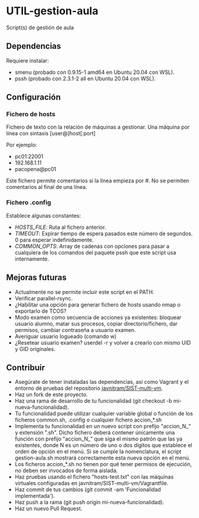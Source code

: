 # UTIL-gestion-aula
Script(s) de gestión de aula

## Dependencias
Requiere instalar:
* smenu (probado con 0.9.15-1 amd64 en Ubuntu 20.04 con WSL).
* pssh (probado con 2.3.1-2 all en Ubuntu 20.04 con WSL).

## Configuración
### Fichero de hosts
Fichero de texto con la relación de máquinas a gestionar. Una máquina por línea con sintaxis [user@]host[:port]

Por ejemplo:
* pc01:22001
* 192.168.1.11
* pacopena@pc01

Este fichero permite comentarios si la línea empieza por #. No se permiten comentarios al final de una línea.

### Fichero .config
Establece algunas constantes:
* *HOSTS_FILE*: Ruta al fichero anterior.
* *TIMEOUT*: Expirar tiempo de espera pasados este número de segundos. 0 para esperar indefinidamente.
* *COMMON_OPTS*: Array de cadenas con opciones para pasar a cualquiera de los comandos del paquete pssh que este script usa internamente.

## Mejoras futuras
* Actualmente no se permite incluir este script en el PATH.
* Verificar parallel-rsync.
* ¿Habilitar una opción para generar fichero de hosts usando nmap o exportarlo de TCOS?
* Modo examen como secuencia de acciones ya existentes: bloquear usuario alumno, matar sus procesos, copiar directorio/fichero, dar permisos, cambiar contraseña a usuario examen.
* Averiguar usuario logueado (comando w)
* ¿Resetear usuario examen? userdel -r y volver a crearlo con mismo UID y GID originales.

## Contribuir
* Asegúrate de tener instaladas las dependencias, así como Vagrant y el entorno de pruebas del repositorio [javnitram/SIST-multi-vm](https://github.com/javnitram/SIST-multi-vm).
* Haz un fork de este proyecto.
* Haz una rama de desarrollo de tu funcionalidad (git checkout -b mi-nueva-funcionalidad).
* Tu funcionalidad puede utilizar cualquier variable global o función de los ficheros common.sh, .config o cualquier fichero accion_\*.sh
* Implementa tu funcionalidad en un nuevo script con prefijo "accion_N_" y extensión ".sh". Dicho fichero deberá contener únicamente una función con prefijo "accion_N_" que siga el mismo patrón que las ya existentes, donde N es un número de uno o dos dígitos que establece el orden de opción en el menú. Si se cumple la nomenclatura, el script gestion-aula.sh mostrará correctamente esta nueva opción en el menú.
* Los ficheros accion_\*.sh no tienen por qué tener permisos de ejecución, no deben ser invocados de forma aislada.
* Haz pruebas usando el fichero "hosts-test.txt" con las máquinas virtuales configuradas en javnitram/SIST-multi-vm/Vagrantfile.
* Haz commit de tus cambios (git commit -am 'Funcionalidad implementada').
* Haz push a la rama (git push origin mi-nueva-funcionalidad).
* Haz un nuevo Pull Request.
